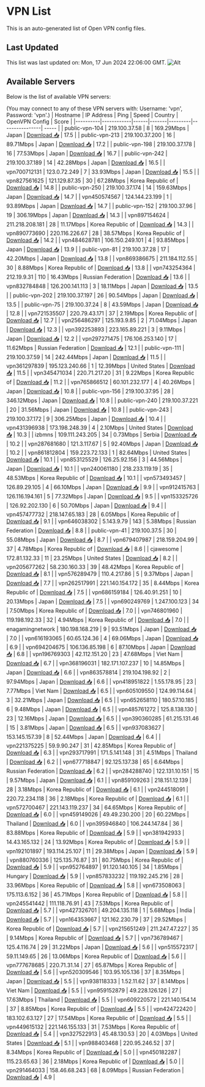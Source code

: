 # VPN List

This is an auto-generated list of Open VPN config files.

## Last Updated

This list was last updated on: Mon, 17 Jun 2024 22:06:00 GMT.
![Alt](https://repobeats.axiom.co/api/embed/186b98318ef1479477931607c1ad7d823f12451f.svg "Repobeats analytics image")

## Available Servers

Below is the list of available VPN servers:

(You may connect to any of these VPN servers with: Username: 'vpn', Password: 'vpn'.)
| Hostname | IP Address | Ping | Speed | Country | OpenVPN Config | Score |
|----------|------------|------|-------|---------|----------------| ----- |
| public-vpn-104 | 219.100.37.58 | 8 | 169.29Mbps | Japan | [Download 📥](./configs/server_0_JP.ovpn) | 17.5 |
| public-vpn-213 | 219.100.37.200 | 16 | 89.71Mbps | Japan | [Download 📥](./configs/server_1_JP.ovpn) | 17.2 |
| public-vpn-198 | 219.100.37.178 | 16 | 77.53Mbps | Japan | [Download 📥](./configs/server_2_JP.ovpn) | 16.7 |
| public-vpn-242 | 219.100.37.189 | 14 | 42.28Mbps | Japan | [Download 📥](./configs/server_3_JP.ovpn) | 16.5 |
| vpn700712131 | 123.0.72.249 | 7 | 33.93Mbps | Japan | [Download 📥](./configs/server_4_JP.ovpn) | 15.5 |
| vpn827561625 | 121.129.87.35 | 30 | 67.28Mbps | Korea Republic of | [Download 📥](./configs/server_5_KR.ovpn) | 14.8 |
| public-vpn-250 | 219.100.37.174 | 14 | 159.63Mbps | Japan | [Download 📥](./configs/server_6_JP.ovpn) | 14.7 |
| vpn450574567 | 124.144.23.199 | 1 | 93.89Mbps | Japan | [Download 📥](./configs/server_7_JP.ovpn) | 14.7 |
| public-vpn-152 | 219.100.37.96 | 19 | 306.19Mbps | Japan | [Download 📥](./configs/server_8_JP.ovpn) | 14.3 |
| vpn897154624 | 211.218.208.181 | 28 | 11.17Mbps | Korea Republic of | [Download 📥](./configs/server_9_KR.ovpn) | 14.3 |
| vpn890773690 | 220.116.226.67 | 28 | 38.57Mbps | Korea Republic of | [Download 📥](./configs/server_10_KR.ovpn) | 14.2 |
| vpn484628781 | 106.150.249.101 | 4 | 93.85Mbps | Japan | [Download 📥](./configs/server_11_JP.ovpn) | 13.9 |
| public-vpn-81 | 219.100.37.28 | 17 | 42.20Mbps | Japan | [Download 📥](./configs/server_12_JP.ovpn) | 13.8 |
| vpn869386675 | 211.184.112.55 | 30 | 8.88Mbps | Korea Republic of | [Download 📥](./configs/server_13_KR.ovpn) | 13.8 |
| vpn743254364 | 212.19.9.31 | 110 | 16.43Mbps | Russian Federation | [Download 📥](./configs/server_14_RU.ovpn) | 13.6 |
| vpn832784848 | 126.200.141.113 | 3 | 18.11Mbps | Japan | [Download 📥](./configs/server_15_JP.ovpn) | 13.5 |
| public-vpn-202 | 219.100.37.197 | 26 | 90.54Mbps | Japan | [Download 📥](./configs/server_16_JP.ovpn) | 13.5 |
| public-vpn-75 | 219.100.37.24 | 8 | 43.59Mbps | Japan | [Download 📥](./configs/server_17_JP.ovpn) | 12.8 |
| vpn721535507 | 220.79.43.171 | 37 | 2.19Mbps | Korea Republic of | [Download 📥](./configs/server_18_KR.ovpn) | 12.7 |
| vpn256486297 | 125.193.9.85 | 2 | 71.04Mbps | Japan | [Download 📥](./configs/server_19_JP.ovpn) | 12.3 |
| vpn392253893 | 223.165.89.221 | 3 | 9.11Mbps | Japan | [Download 📥](./configs/server_20_JP.ovpn) | 12.2 |
| vpn297271475 | 176.106.253.140 | 17 | 11.62Mbps | Russian Federation | [Download 📥](./configs/server_21_RU.ovpn) | 12.1 |
| public-vpn-111 | 219.100.37.59 | 14 | 242.44Mbps | Japan | [Download 📥](./configs/server_22_JP.ovpn) | 11.5 |
| vpn361297839 | 195.123.240.66 | 1 | 12.39Mbps | United States | [Download 📥](./configs/server_23_US.ovpn) | 11.5 |
| vpn345471034 | 220.71.217.20 | 31 | 9.22Mbps | Korea Republic of | [Download 📥](./configs/server_24_KR.ovpn) | 11.2 |
| vpn765866512 | 60.101.232.177 | 4 | 40.26Mbps | Japan | [Download 📥](./configs/server_25_JP.ovpn) | 10.8 |
| public-vpn-156 | 219.100.37.95 | 28 | 346.12Mbps | Japan | [Download 📥](./configs/server_26_JP.ovpn) | 10.8 |
| public-vpn-240 | 219.100.37.221 | 20 | 31.56Mbps | Japan | [Download 📥](./configs/server_27_JP.ovpn) | 10.8 |
| public-vpn-243 | 219.100.37.172 | 9 | 306.25Mbps | Japan | [Download 📥](./configs/server_28_JP.ovpn) | 10.4 |
| vpn431396938 | 173.198.248.39 | 4 | 2.10Mbps | United States | [Download 📥](./configs/server_29_US.ovpn) | 10.3 |
| izbmns | 109.111.243.205 | 34 | 0.73Mbps | Serbia | [Download 📥](./configs/server_30_RS.ovpn) | 10.2 |
| vpn287681680 | 121.3.117.67 | 5 | 92.40Mbps | Japan | [Download 📥](./configs/server_31_JP.ovpn) | 10.2 |
| vpn861812804 | 159.223.72.133 | 1 | 82.64Mbps | United States | [Download 📥](./configs/server_32_US.ovpn) | 10.1 |
| vpn853125529 | 126.25.92.156 | 3 | 44.56Mbps | Japan | [Download 📥](./configs/server_33_JP.ovpn) | 10.1 |
| vpn240061180 | 218.233.119.19 | 35 | 48.53Mbps | Korea Republic of | [Download 📥](./configs/server_34_KR.ovpn) | 10.1 |
| vpn573493457 | 126.89.29.105 | 4 | 66.10Mbps | Japan | [Download 📥](./configs/server_35_JP.ovpn) | 9.9 |
| vpn912415763 | 126.116.194.161 | 5 | 77.32Mbps | Japan | [Download 📥](./configs/server_36_JP.ovpn) | 9.5 |
| vpn153325726 | 126.92.202.130 | 6 | 50.70Mbps | Japan | [Download 📥](./configs/server_37_JP.ovpn) | 9.4 |
| vpn457477732 | 218.147.65.183 | 28 | 6.05Mbps | Korea Republic of | [Download 📥](./configs/server_38_KR.ovpn) | 9.1 |
| vpn646038302 | 5.143.9.79 | 143 | 5.38Mbps | Russian Federation | [Download 📥](./configs/server_39_RU.ovpn) | 8.8 |
| public-vpn-41 | 219.100.37.5 | 30 | 55.08Mbps | Japan | [Download 📥](./configs/server_40_JP.ovpn) | 8.7 |
| vpn679407987 | 218.159.204.99 | 37 | 4.78Mbps | Korea Republic of | [Download 📥](./configs/server_41_KR.ovpn) | 8.6 |
| cjawesome | 172.81.132.33 | 11 | 23.25Mbps | United States | [Download 📥](./configs/server_42_US.ovpn) | 8.2 |
| vpn205677262 | 58.230.160.33 | 39 | 48.42Mbps | Korea Republic of | [Download 📥](./configs/server_43_KR.ovpn) | 8.1 |
| vpn576289479 | 110.4.217.86 | 5 | 9.37Mbps | Japan | [Download 📥](./configs/server_44_JP.ovpn) | 7.7 |
| vpn262517991 | 221.140.154.172 | 35 | 8.44Mbps | Korea Republic of | [Download 📥](./configs/server_45_KR.ovpn) | 7.5 |
| vpn686159184 | 126.40.91.251 | 10 | 20.13Mbps | Japan | [Download 📥](./configs/server_46_JP.ovpn) | 7.5 |
| vpn690249769 | 1.247.100.123 | 34 | 7.50Mbps | Korea Republic of | [Download 📥](./configs/server_47_KR.ovpn) | 7.0 |
| vpn746801960 | 119.198.192.33 | 32 | 4.94Mbps | Korea Republic of | [Download 📥](./configs/server_48_KR.ovpn) | 7.0 |
| enagamingnetwork | 180.198.168.219 | 9 | 93.51Mbps | Japan | [Download 📥](./configs/server_49_JP.ovpn) | 7.0 |
| vpn616193065 | 60.65.124.36 | 4 | 69.06Mbps | Japan | [Download 📥](./configs/server_50_JP.ovpn) | 6.9 |
| vpn694204675 | 106.136.85.198 | 6 | 87.10Mbps | Japan | [Download 📥](./configs/server_51_JP.ovpn) | 6.8 |
| vpn196769303 | 42.112.151.20 | 23 | 47.68Mbps | Viet Nam | [Download 📥](./configs/server_52_VN.ovpn) | 6.7 |
| vpn368196031 | 182.171.107.237 | 10 | 14.85Mbps | Japan | [Download 📥](./configs/server_53_JP.ovpn) | 6.6 |
| vpn863578814 | 219.104.198.92 | 2 | 97.94Mbps | Japan | [Download 📥](./configs/server_54_JP.ovpn) | 6.6 |
| vpn418951822 | 1.55.178.95 | 23 | 7.77Mbps | Viet Nam | [Download 📥](./configs/server_55_VN.ovpn) | 6.5 |
| vpn605109550 | 124.99.114.64 | 3 | 32.21Mbps | Japan | [Download 📥](./configs/server_56_JP.ovpn) | 6.5 |
| vpn652658110 | 180.57.10.185 | 6 | 9.48Mbps | Japan | [Download 📥](./configs/server_57_JP.ovpn) | 6.5 |
| vpn485761272 | 125.8.138.130 | 23 | 12.16Mbps | Japan | [Download 📥](./configs/server_58_JP.ovpn) | 6.5 |
| vpn390360285 | 61.215.131.46 | 15 | 3.81Mbps | Japan | [Download 📥](./configs/server_59_JP.ovpn) | 6.5 |
| vpn937083627 | 153.145.157.39 | 8 | 52.44Mbps | Japan | [Download 📥](./configs/server_60_JP.ovpn) | 6.4 |
| vpn221375225 | 59.9.90.247 | 31 | 42.85Mbps | Korea Republic of | [Download 📥](./configs/server_61_KR.ovpn) | 6.3 |
| vpn293717991 | 171.5.141.148 | 31 | 4.51Mbps | Thailand | [Download 📥](./configs/server_62_TH.ovpn) | 6.2 |
| vpn677718847 | 92.125.137.38 | 65 | 6.64Mbps | Russian Federation | [Download 📥](./configs/server_63_RU.ovpn) | 6.2 |
| vpn284288740 | 122.131.10.151 | 15 | 9.57Mbps | Japan | [Download 📥](./configs/server_64_JP.ovpn) | 6.1 |
| vpn859109263 | 218.151.12.139 | 28 | 3.18Mbps | Korea Republic of | [Download 📥](./configs/server_65_KR.ovpn) | 6.1 |
| vpn244518091 | 220.72.234.118 | 36 | 2.18Mbps | Korea Republic of | [Download 📥](./configs/server_66_KR.ovpn) | 6.1 |
| vpn572700467 | 221.143.119.237 | 34 | 64.65Mbps | Korea Republic of | [Download 📥](./configs/server_67_KR.ovpn) | 6.0 |
| vpn459149026 | 49.49.230.200 | 20 | 60.22Mbps | Thailand | [Download 📥](./configs/server_68_TH.ovpn) | 6.0 |
| vpn395946840 | 106.244.147.84 | 36 | 83.88Mbps | Korea Republic of | [Download 📥](./configs/server_69_KR.ovpn) | 5.9 |
| vpn381942933 | 14.43.165.132 | 24 | 13.92Mbps | Korea Republic of | [Download 📥](./configs/server_70_KR.ovpn) | 5.9 |
| vpn192101897 | 193.114.25.107 | 11 | 29.38Mbps | Japan | [Download 📥](./configs/server_71_JP.ovpn) | 5.9 |
| vpn880760336 | 125.135.76.87 | 31 | 80.75Mbps | Korea Republic of | [Download 📥](./configs/server_72_KR.ovpn) | 5.9 |
| vpn952764897 | 91.120.140.105 | 34 | 1.85Mbps | Hungary | [Download 📥](./configs/server_73_HU.ovpn) | 5.9 |
| vpn857833232 | 119.192.245.216 | 28 | 33.96Mbps | Korea Republic of | [Download 📥](./configs/server_74_KR.ovpn) | 5.8 |
| vpn673508063 | 175.113.6.152 | 36 | 45.71Mbps | Korea Republic of | [Download 📥](./configs/server_75_KR.ovpn) | 5.8 |
| vpn245541442 | 111.118.76.91 | 43 | 7.53Mbps | Korea Republic of | [Download 📥](./configs/server_76_KR.ovpn) | 5.7 |
| vpn427326701 | 49.204.135.118 | 1 | 5.68Mbps | India | [Download 📥](./configs/server_77_IN.ovpn) | 5.7 |
| vpn164353667 | 121.162.230.79 | 37 | 29.52Mbps | Korea Republic of | [Download 📥](./configs/server_78_KR.ovpn) | 5.7 |
| vpn215651249 | 211.247.47.227 | 35 | 9.14Mbps | Korea Republic of | [Download 📥](./configs/server_79_KR.ovpn) | 5.7 |
| vpn736789467 | 125.4.116.74 | 29 | 31.22Mbps | Japan | [Download 📥](./configs/server_80_JP.ovpn) | 5.6 |
| vpn515572317 | 59.11.149.65 | 26 | 13.06Mbps | Korea Republic of | [Download 📥](./configs/server_81_KR.ovpn) | 5.6 |
| vpn777678685 | 220.71.31.14 | 27 | 65.87Mbps | Korea Republic of | [Download 📥](./configs/server_82_KR.ovpn) | 5.6 |
| vpn520309546 | 103.95.105.136 | 37 | 8.35Mbps | Japan | [Download 📥](./configs/server_83_JP.ovpn) | 5.5 |
| vpn938118333 | 1.52.11.62 | 37 | 8.14Mbps | Viet Nam | [Download 📥](./configs/server_84_VN.ovpn) | 5.5 |
| vpn959152879 | 49.228.126.126 | 27 | 17.63Mbps | Thailand | [Download 📥](./configs/server_85_TH.ovpn) | 5.5 |
| vpn609220572 | 221.140.154.14 | 37 | 8.85Mbps | Korea Republic of | [Download 📥](./configs/server_86_KR.ovpn) | 5.5 |
| vpn424722420 | 183.102.63.127 | 27 | 17.54Mbps | Korea Republic of | [Download 📥](./configs/server_87_KR.ovpn) | 5.5 |
| vpn449615132 | 221.146.155.133 | 31 | 7.53Mbps | Korea Republic of | [Download 📥](./configs/server_88_KR.ovpn) | 5.4 |
| vpn327522913 | 45.48.130.53 | 20 | 4.03Mbps | United States | [Download 📥](./configs/server_89_US.ovpn) | 5.1 |
| vpn988403468 | 220.95.246.52 | 37 | 8.34Mbps | Korea Republic of | [Download 📥](./configs/server_90_KR.ovpn) | 5.0 |
| vpn450182287 | 115.23.65.63 | 36 | 2.18Mbps | Korea Republic of | [Download 📥](./configs/server_91_KR.ovpn) | 5.0 |
| vpn291464033 | 158.46.68.243 | 68 | 8.09Mbps | Russian Federation | [Download 📥](./configs/server_92_RU.ovpn) | 4.9 |
